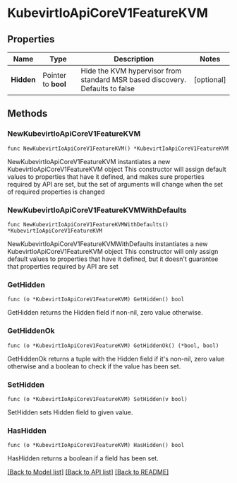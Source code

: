 # KubevirtIoApiCoreV1FeatureKVM

## Properties

Name | Type | Description | Notes
------------ | ------------- | ------------- | -------------
**Hidden** | Pointer to **bool** | Hide the KVM hypervisor from standard MSR based discovery. Defaults to false | [optional] 

## Methods

### NewKubevirtIoApiCoreV1FeatureKVM

`func NewKubevirtIoApiCoreV1FeatureKVM() *KubevirtIoApiCoreV1FeatureKVM`

NewKubevirtIoApiCoreV1FeatureKVM instantiates a new KubevirtIoApiCoreV1FeatureKVM object
This constructor will assign default values to properties that have it defined,
and makes sure properties required by API are set, but the set of arguments
will change when the set of required properties is changed

### NewKubevirtIoApiCoreV1FeatureKVMWithDefaults

`func NewKubevirtIoApiCoreV1FeatureKVMWithDefaults() *KubevirtIoApiCoreV1FeatureKVM`

NewKubevirtIoApiCoreV1FeatureKVMWithDefaults instantiates a new KubevirtIoApiCoreV1FeatureKVM object
This constructor will only assign default values to properties that have it defined,
but it doesn't guarantee that properties required by API are set

### GetHidden

`func (o *KubevirtIoApiCoreV1FeatureKVM) GetHidden() bool`

GetHidden returns the Hidden field if non-nil, zero value otherwise.

### GetHiddenOk

`func (o *KubevirtIoApiCoreV1FeatureKVM) GetHiddenOk() (*bool, bool)`

GetHiddenOk returns a tuple with the Hidden field if it's non-nil, zero value otherwise
and a boolean to check if the value has been set.

### SetHidden

`func (o *KubevirtIoApiCoreV1FeatureKVM) SetHidden(v bool)`

SetHidden sets Hidden field to given value.

### HasHidden

`func (o *KubevirtIoApiCoreV1FeatureKVM) HasHidden() bool`

HasHidden returns a boolean if a field has been set.


[[Back to Model list]](../README.md#documentation-for-models) [[Back to API list]](../README.md#documentation-for-api-endpoints) [[Back to README]](../README.md)



